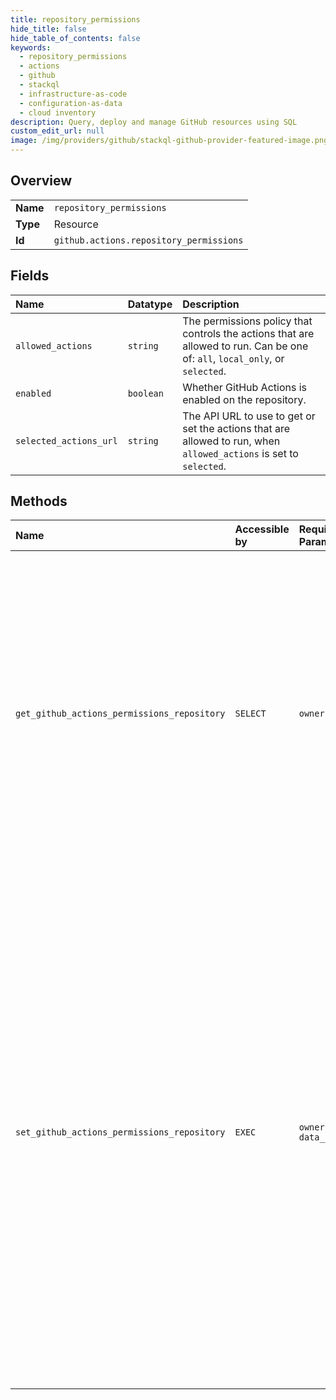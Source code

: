 ```yaml
---
title: repository_permissions
hide_title: false
hide_table_of_contents: false
keywords:
  - repository_permissions
  - actions
  - github    
  - stackql
  - infrastructure-as-code
  - configuration-as-data
  - cloud inventory
description: Query, deploy and manage GitHub resources using SQL
custom_edit_url: null
image: /img/providers/github/stackql-github-provider-featured-image.png
---
```

  
    

## Overview
<table><tbody>
<tr><td><b>Name</b></td><td><code>repository_permissions</code></td></tr>
<tr><td><b>Type</b></td><td>Resource</td></tr>
<tr><td><b>Id</b></td><td><code>github.actions.repository_permissions</code></td></tr>
</tbody></table>

## Fields
| Name | Datatype | Description |
|:-----|:---------|:------------|
| `allowed_actions` | `string` | The permissions policy that controls the actions that are allowed to run. Can be one of: `all`, `local_only`, or `selected`. |
| `enabled` | `boolean` | Whether GitHub Actions is enabled on the repository. |
| `selected_actions_url` | `string` | The API URL to use to get or set the actions that are allowed to run, when `allowed_actions` is set to `selected`. |
## Methods
| Name | Accessible by | Required Params | Description |
|:-----|:--------------|:----------------|:------------|
| `get_github_actions_permissions_repository` | `SELECT` | `owner, repo` | Gets the GitHub Actions permissions policy for a repository, including whether GitHub Actions is enabled and the actions allowed to run in the repository.<br /><br />You must authenticate using an access token with the `repo` scope to use this<br />endpoint. GitHub Apps must have the `administration` repository permission to use this API. |
| `set_github_actions_permissions_repository` | `EXEC` | `owner, repo, data__enabled` | Sets the GitHub Actions permissions policy for enabling GitHub Actions and allowed actions in the repository.<br /><br />If the repository belongs to an organization or enterprise that has set restrictive permissions at the organization or enterprise levels, such as `allowed_actions` to `selected` actions, then you cannot override them for the repository.<br /><br />You must authenticate using an access token with the `repo` scope to use this endpoint. GitHub Apps must have the `administration` repository permission to use this API. |
